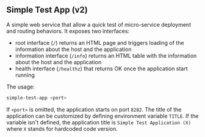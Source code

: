 ## Simple Test App (v2)

A simple web service that allow a quick test of micro-service deployment and routing behaviors. It exposes two interfaces:
- root interface (`/`) returns an HTML page and triggers loading of the information about the host and the application
- information interface (`/info`) returns an HTML table with the information about the host and the application
- health interface (`/healthz`) that returns OK once the application start running

The usage:

```bash
simple-test-app <port>
```

If `<port>` is omitted, the application starts on port `8282`. The title of the application can be customized by defining environment variable `TITLE`. If the variable isn't defined, the application title is `Simple Test Application (X)` where `X` stands for hardcoded code version.
